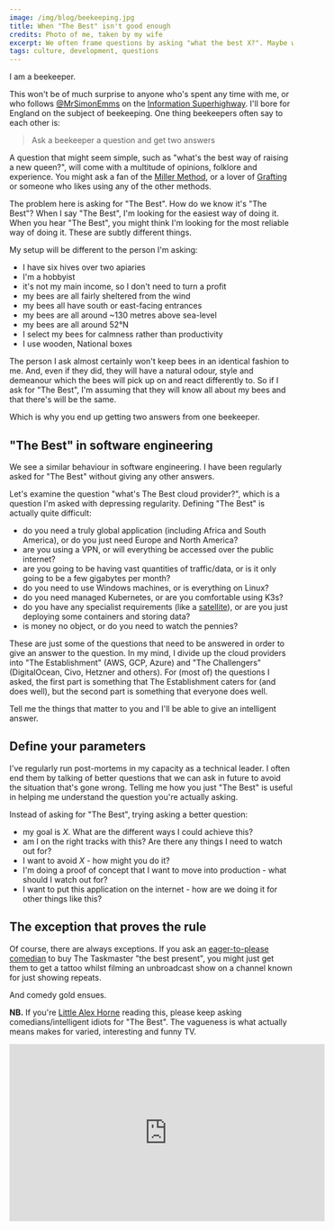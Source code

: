 ```yaml
---
image: /img/blog/beekeeping.jpg
title: When "The Best" isn't good enough
credits: Photo of me, taken by my wife
excerpt: We often frame questions by asking "what the best X?". Maybe we need to learn to ask better questions.
tags: culture, development, questions
---
```


I am a beekeeper.

This won't be of much surprise to anyone who's spent any time with me, or who
follows [@MrSimonEmms](https://twitter.com/mrsimonemms) on the
[Information Superhighway](https://en.wikipedia.org/wiki/Information_superhighway).
I'll bore for England on the subject of beekeeping. One thing beekeepers often
say to each other is:

> Ask a beekeeper a question and get two answers

A question that might seem simple, such as "what's the best way of raising a new
queen?", will come with a multitude of opinions, folklore and experience. You might
ask a fan of the [Miller Method](http://www.dave-cushman.net/bee/millermethod.html),
or a lover of [Grafting](https://www.youtube.com/watch?v=PJ_79D1ASlg) or someone
who likes using any of the other methods.

The problem here is asking for "The Best". How do we know it's "The Best"? When I
say "The Best", I'm looking for the easiest way of doing it. When you hear "The
Best", you might think I'm looking for the most reliable way of doing it. These
are subtly different things.

My setup will be different to the person I'm asking:
- I have six hives over two apiaries
- I'm a hobbyist
- it's not my main income, so I don't need to turn a profit
- my bees are all fairly sheltered from the wind
- my bees all have south or east-facing entrances
- my bees are all around ~130 metres above sea-level
- my bees are all around 52°N
- I select my bees for calmness rather than productivity
- I use wooden, National boxes

The person I ask almost certainly won't keep bees in an identical fashion to me.
And, even if they did, they will have a natural odour, style and demeanour which
the bees will pick up on and react differently to. So if I ask for "The Best", I'm
assuming that they will know all about my bees and that there's will be the same.

Which is why you end up getting two answers from one beekeeper.

## "The Best" in software engineering

We see a similar behaviour in software engineering. I have been regularly asked
for "The Best" without giving any other answers.

Let's examine the question "what's The Best cloud provider?", which is a question
I'm asked with depressing regularity. Defining "The Best" is actually quite
difficult:
- do you need a truly global application (including Africa and South America), or
  do you just need Europe and North America?
- are you using a VPN, or will everything be accessed over the public internet?
- are you going to be having vast quantities of traffic/data, or is it only going
  to be a few gigabytes per month?
- do you need to use Windows machines, or is everything on Linux?
- do you need managed Kubernetes, or are you comfortable using K3s?
- do you have any specialist requirements (like a [satellite](https://aws.amazon.com/ground-station)),
  or are you just deploying some containers and storing data?
- is money no object, or do you need to watch the pennies?

These are just some of the questions that need to be answered in order to give
an answer to the question. In my mind, I divide up the cloud providers into
"The Establishment" (AWS, GCP, Azure) and "The Challengers" (DigitalOcean, Civo,
Hetzner and others). For (most of) the questions I asked, the first part is
something that The Establishment caters for (and does well), but the second part
is something that everyone does well.

Tell me the things that matter to you and I'll be able to give an intelligent
answer.

## Define your parameters

I've regularly run post-mortems in my capacity as a technical leader. I often
end them by talking of better questions that we can ask in future to avoid the
situation that's gone wrong. Telling me how you just "The Best" is useful in
helping me understand the question you're actually asking.

Instead of asking for "The Best", trying asking  a better question:

- my goal is _X_. What are the different ways I could achieve this?
- am I on the right tracks with this? Are there any things I need to watch out
  for?
- I want to avoid _X_ - how might you do it?
- I'm doing a proof of concept that I want to move into production - what should
  I watch out for?
- I want to put this application on the internet - how are we doing it for other
  things like this?

## The exception that proves the rule

Of course, there are always exceptions. If you ask an
[eager-to-please comedian](https://www.joshwiddicombe.com/) to buy The Taskmaster
"the best present", you might just get them to get a tattoo whilst filming an
unbroadcast show on a channel known for just showing repeats.

And comedy gold ensues.

**NB.** If you're [Little Alex Horne](https://en.wikipedia.org/wiki/Alex_Horne)
reading this, please keep asking comedians/intelligent idiots for "The Best".
The vagueness is what actually means makes for varied, interesting and funny TV.

<iframe style="display: block; margin: 0 auto" width="560" height="315"
 src="https://www.youtube.com/embed/KLSXsxRQyhE?si=U-nupvYMnj6Saz8T&amp;start=426"
 title="YouTube video player"
 frameborder="0"
 allow="accelerometer; autoplay; clipboard-write; encrypted-media; gyroscope;
 picture-in-picture; web-share"
 referrerpolicy="strict-origin-when-cross-origin"
 allowfullscreen></iframe>
